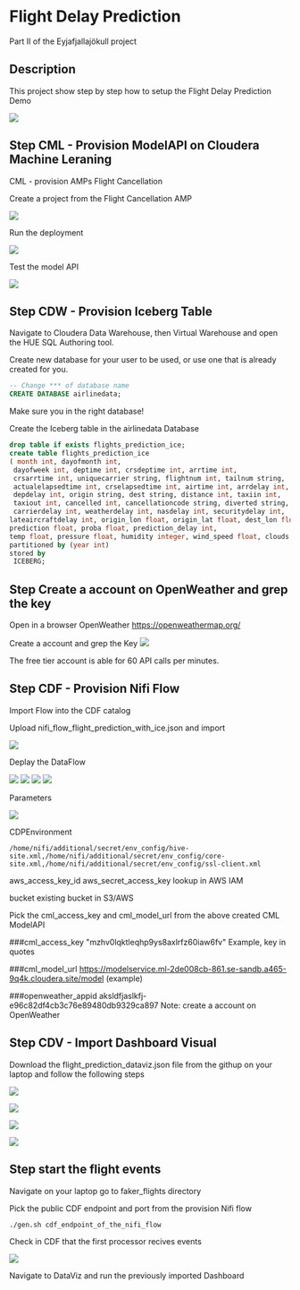 # Flight Delay Prediction

Part II of the Eyjafjallajökull project

## Description

This project show step by step how to setup the Flight Delay Prediction Demo

![](images/image1.png)


## Step  CML - Provision ModelAPI on Cloudera Machine Leraning

CML - provision AMPs Flight Cancellation

Create a project from the Flight Cancellation AMP

![](images/image2.png)

Run the deployment

![](images/image3.png)

Test the model API

![](images/image4.png)

## Step CDW - Provision Iceberg Table

Navigate to Cloudera Data Warehouse, then Virtual Warehouse and open the HUE SQL Authoring tool.

Create new database for your user to be used, or use one that is already created for you.

```sql
-- Change *** of database name
CREATE DATABASE airlinedata;
```
Make sure you in the right database!

Create the Iceberg table in the airlinedata Database
```sql
drop table if exists flights_prediction_ice;
create table flights_prediction_ice
( month int, dayofmonth int,
 dayofweek int, deptime int, crsdeptime int, arrtime int,
 crsarrtime int, uniquecarrier string, flightnum int, tailnum string,
 actualelapsedtime int, crselapsedtime int, airtime int, arrdelay int,
 depdelay int, origin string, dest string, distance int, taxiin int,
 taxiout int, cancelled int, cancellationcode string, diverted string,
 carrierdelay int, weatherdelay int, nasdelay int, securitydelay int,
lateaircraftdelay int, origin_lon float, origin_lat float, dest_lon float, dest_lat float,
prediction float, proba float, prediction_delay int,
temp float, pressure float, humidity integer, wind_speed float, clouds integer)
partitioned by (year int)
stored by
 ICEBERG;
```

## Step Create a account on OpenWeather and grep the key

Open in a browser OpenWeather
https://openweathermap.org/

Create a account and grep the Key
![](images/image16.png)

The free tier account is able for 60 API calls per minutes.


## Step CDF - Provision Nifi Flow

Import Flow into the CDF catalog

Upload nifi_flow_flight_prediction_with_ice.json and import

![](images/image10.png)

Deplay the DataFlow

![](images/image11.png)
![](images/image12.png)
![](images/image13.png)
![](images/image14.png)

Parameters

![](images/image15.png)

CDPEnvironment

```
/home/nifi/additional/secret/env_config/hive-site.xml,/home/nifi/additional/secret/env_config/core-site.xml,/home/nifi/additional/secret/env_config/ssl-client.xml
```

aws_access_key_id
aws_secret_access_key
lookup in AWS IAM

bucket
existing bucket in S3/AWS

Pick the cml_access_key  and cml_model_url from the above created CML ModelAPI

###cml_access_key
"mzhv0lqktleqhp9ys8axlrfz60iaw6fv"
Example, key in quotes

###cml_model_url
https://modelservice.ml-2de008cb-861.se-sandb.a465-9q4k.cloudera.site/model
(example)

###openweather_appid
aksldfjaslkfj-e96c82df4cb3c76e89480db9329ca897
Note: create a account on OpenWeather


## Step CDV - Import Dashboard Visual
Download the flight_prediction_dataviz.json file from the githup on your laptop and follow the following steps

![](images/image20.png)

![](images/image21.png)

![](images/image22.png)

![](images/image23.png)



## Step start the flight events

Navigate on your laptop go to faker_flights directory

Pick the public CDF endpoint and port from the provision Nifi flow

```shell
./gen.sh cdf_endpoint_of_the_nifi_flow
```

Check in CDF that the first processor recives events

![](images/image30.png)

Navigate to DataViz and run the previously imported Dashboard
